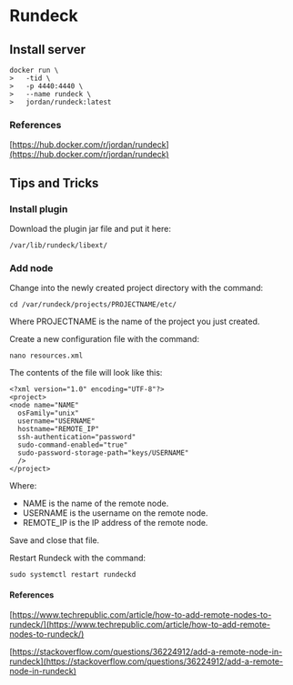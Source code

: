 # Rundeck

## Install server

```text
docker run \
>   -tid \
>   -p 4440:4440 \
>   --name rundeck \
>   jordan/rundeck:latest
```

### References

[https://hub.docker.com/r/jordan/rundeck](https://hub.docker.com/r/jordan/rundeck)

## Tips and Tricks

### Install plugin

Download the plugin jar file and put it here:

```text
/var/lib/rundeck/libext/
```

### Add node

Change into the newly created project directory with the command:

```text
cd /var/rundeck/projects/PROJECTNAME/etc/
```

Where PROJECTNAME is the name of the project you just created.

Create a new configuration file with the command:

```text
nano resources.xml
```

The contents of the file will look like this:

```text
<?xml version="1.0" encoding="UTF-8"?>
<project>
<node name="NAME"
  osFamily="unix"
  username="USERNAME"
  hostname="REMOTE_IP"
  ssh-authentication="password"
  sudo-command-enabled="true"
  sudo-password-storage-path="keys/USERNAME"
  />
</project>
```

Where:

* NAME is the name of the remote node.
* USERNAME is the username on the remote node.
* REMOTE\_IP is the IP address of the remote node.

Save and close that file.

Restart Rundeck with the command:

```text
sudo systemctl restart rundeckd
```

#### References

[https://www.techrepublic.com/article/how-to-add-remote-nodes-to-rundeck/](https://www.techrepublic.com/article/how-to-add-remote-nodes-to-rundeck/)

[https://stackoverflow.com/questions/36224912/add-a-remote-node-in-rundeck](https://stackoverflow.com/questions/36224912/add-a-remote-node-in-rundeck)

